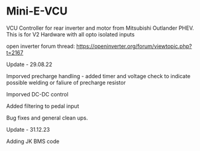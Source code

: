 # Mini-E-VCU
VCU Controller for rear inverter and motor from Mitsubishi Outlander PHEV.
This is for V2 Hardware with all opto isolated inputs

open inverter forum thread:
https://openinverter.org/forum/viewtopic.php?t=2167

Update - 29.08.22

Imporved precharge handling - added timer and voltage check to indicate possible welding or faliure of precharge resistor

Imporved DC-DC control 

Added filtering to pedal input

Bug fixes and general clean ups.

Update - 31.12.23

Adding JK BMS code 

